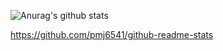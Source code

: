 ![Anurag's github stats](https://github-readme-stats.vercel.app/api?username=pmj6541&show_icons=true&theme=tokyonight)

https://github.com/pmj6541/github-readme-stats

